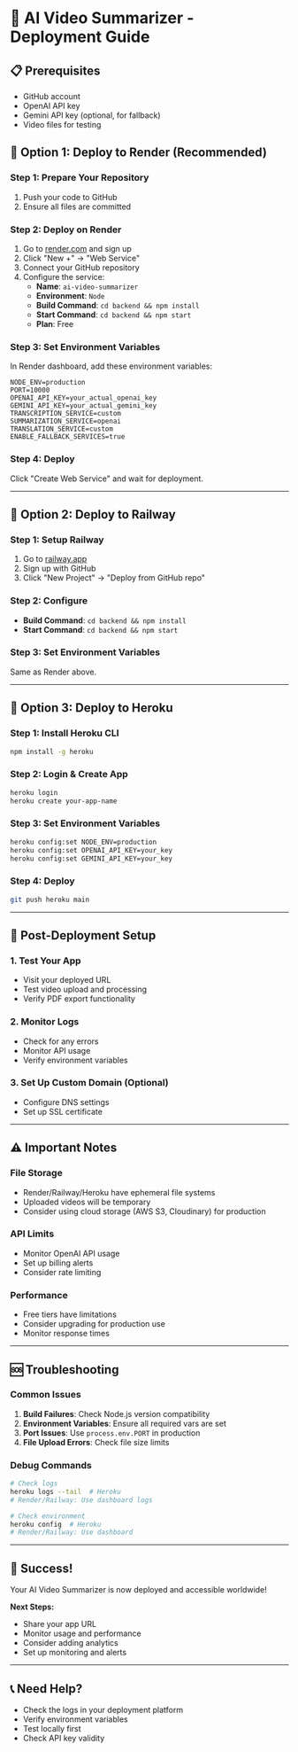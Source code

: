 # 🚀 AI Video Summarizer - Deployment Guide

## 📋 **Prerequisites**
- GitHub account
- OpenAI API key
- Gemini API key (optional, for fallback)
- Video files for testing

## 🎯 **Option 1: Deploy to Render (Recommended)**

### **Step 1: Prepare Your Repository**
1. Push your code to GitHub
2. Ensure all files are committed

### **Step 2: Deploy on Render**
1. Go to [render.com](https://render.com) and sign up
2. Click "New +" → "Web Service"
3. Connect your GitHub repository
4. Configure the service:
   - **Name**: `ai-video-summarizer`
   - **Environment**: `Node`
   - **Build Command**: `cd backend && npm install`
   - **Start Command**: `cd backend && npm start`
   - **Plan**: Free

### **Step 3: Set Environment Variables**
In Render dashboard, add these environment variables:
```
NODE_ENV=production
PORT=10000
OPENAI_API_KEY=your_actual_openai_key
GEMINI_API_KEY=your_actual_gemini_key
TRANSCRIPTION_SERVICE=custom
SUMMARIZATION_SERVICE=openai
TRANSLATION_SERVICE=custom
ENABLE_FALLBACK_SERVICES=true
```

### **Step 4: Deploy**
Click "Create Web Service" and wait for deployment.

---

## 🚂 **Option 2: Deploy to Railway**

### **Step 1: Setup Railway**
1. Go to [railway.app](https://railway.app)
2. Sign up with GitHub
3. Click "New Project" → "Deploy from GitHub repo"

### **Step 2: Configure**
- **Build Command**: `cd backend && npm install`
- **Start Command**: `cd backend && npm start`

### **Step 3: Set Environment Variables**
Same as Render above.

---

## 🎪 **Option 3: Deploy to Heroku**

### **Step 1: Install Heroku CLI**
```bash
npm install -g heroku
```

### **Step 2: Login & Create App**
```bash
heroku login
heroku create your-app-name
```

### **Step 3: Set Environment Variables**
```bash
heroku config:set NODE_ENV=production
heroku config:set OPENAI_API_KEY=your_key
heroku config:set GEMINI_API_KEY=your_key
```

### **Step 4: Deploy**
```bash
git push heroku main
```

---

## 🔧 **Post-Deployment Setup**

### **1. Test Your App**
- Visit your deployed URL
- Test video upload and processing
- Verify PDF export functionality

### **2. Monitor Logs**
- Check for any errors
- Monitor API usage
- Verify environment variables

### **3. Set Up Custom Domain (Optional)**
- Configure DNS settings
- Set up SSL certificate

---

## ⚠️ **Important Notes**

### **File Storage**
- Render/Railway/Heroku have ephemeral file systems
- Uploaded videos will be temporary
- Consider using cloud storage (AWS S3, Cloudinary) for production

### **API Limits**
- Monitor OpenAI API usage
- Set up billing alerts
- Consider rate limiting

### **Performance**
- Free tiers have limitations
- Consider upgrading for production use
- Monitor response times

---

## 🆘 **Troubleshooting**

### **Common Issues**
1. **Build Failures**: Check Node.js version compatibility
2. **Environment Variables**: Ensure all required vars are set
3. **Port Issues**: Use `process.env.PORT` in production
4. **File Upload Errors**: Check file size limits

### **Debug Commands**
```bash
# Check logs
heroku logs --tail  # Heroku
# Render/Railway: Use dashboard logs

# Check environment
heroku config  # Heroku
# Render/Railway: Use dashboard
```

---

## 🌟 **Success!**

Your AI Video Summarizer is now deployed and accessible worldwide! 

**Next Steps:**
- Share your app URL
- Monitor usage and performance
- Consider adding analytics
- Set up monitoring and alerts

---

## 📞 **Need Help?**

- Check the logs in your deployment platform
- Verify environment variables
- Test locally first
- Check API key validity
